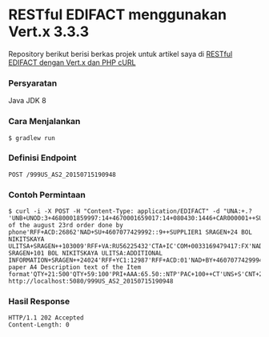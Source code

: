 # RESTful EDIFACT menggunakan Vert.x 3.3.3
Repository berikut berisi berkas projek untuk artikel saya di [RESTful EDIFACT dengan Vert.x dan PHP cURL](https://yu88p.app.goo.gl/X3q2)

### Persyaratan
Java JDK 8

### Cara Menjalankan

```
$ gradlew run
```

### Definisi Endpoint

    POST /999US_AS2_20150715190948

### Contoh Permintaan
```
$ curl -i -X POST -H "Content-Type: application/EDIFACT" -d "UNA:+.? 'UNB+UNOD:3+4680001859997:14+4670001659017:14+080430:1446+CAR000001++SUPAPEXORV13MB++1++1'UNH+123456789+ORDERS:D:01B:UN:EAN010'BGM+220:::ORDERS+12345678+9'DTM+137:20080430:102'DTM+2:20080501:102'DTM+64:20080501:102'DTM+63:20080503:102'FTX+PUR+1++Confirmation of the august 23rd order done by phone'RFF+ACD:26862'NAD+SU+4607077429992::9++SUPPLIER1 SRAGEN+24 BOL NIKITSKAYA ULITSA+SRAGEN++103009'RFF+VA:RU56225432'CTA+IC'COM+0033169479417:FX'NAD+DP+4607077429992::9++CARREFOUR SRAGEN+101 BOL NIKITSKAYA ULITSA:ADDITIONAL INFORMATION+SRAGEN++24024'RFF+YC1:12987'RFF+ACD:01'NAD+BY+4607077429994::9'RFF+SD:10'CUX+2:RON:9'LIN+1++4602345111115:SRV'IMD+F+ANM+:::white paper A4 Description text of the Item format'QTY+21:500'QTY+59:100'PRI+AAA:65.50::NTP'PAC+100++CT'UNS+S'CNT+2:1'UNT+27+123456789'UNZ+1+CAR000001'" http://localhost:5080/999US_AS2_20150715190948
```

### Hasil Response
```
HTTP/1.1 202 Accepted
Content-Length: 0
```
